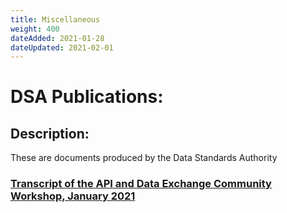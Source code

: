 ```yaml
---
title: Miscellaneous
weight: 400
dateAdded: 2021-01-28
dateUpdated: 2021-02-01
---
```


# DSA Publications:

## Description:
These are documents produced by the Data Standards Authority

### [Transcript of the API and Data Exchange Community Workshop, January 2021](apic-190121-transcript/)